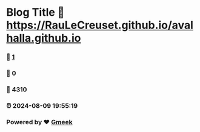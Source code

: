 # Blog Title :link: https://RauLeCreuset.github.io/avalhalla.github.io 
### :page_facing_up: [1](https://RauLeCreuset.github.io/avalhalla.github.io/tag.html) 
### :speech_balloon: 0 
### :hibiscus: 4310 
### :alarm_clock: 2024-08-09 19:55:19 
### Powered by :heart: [Gmeek](https://github.com/Meekdai/Gmeek)
